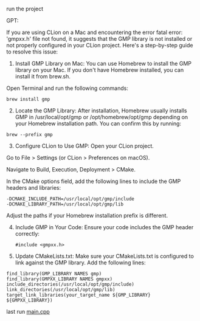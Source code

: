 run the project

GPT:


If you are using CLion on a Mac and encountering the error fatal error: 'gmpxx.h' file not found, it suggests that the GMP library is not installed or not properly configured in your CLion project. Here's a step-by-step guide to resolve this issue:

1. Install GMP Library on Mac:
You can use Homebrew to install the GMP library on your Mac. If you don't have Homebrew installed, you can install it from brew.sh.

Open Terminal and run the following commands:
```
brew install gmp
```
2. Locate the GMP Library:
After installation, Homebrew usually installs GMP in /usr/local/opt/gmp or /opt/homebrew/opt/gmp depending on your Homebrew installation path. You can confirm this by running:

```
brew --prefix gmp
```
3. Configure CLion to Use GMP:
  Open your CLion project.

Go to File > Settings (or CLion > Preferences on macOS).

Navigate to Build, Execution, Deployment > CMake.

In the CMake options field, add the following lines to include the GMP headers and libraries:

```
-DCMAKE_INCLUDE_PATH=/usr/local/opt/gmp/include
-DCMAKE_LIBRARY_PATH=/usr/local/opt/gmp/lib
```
Adjust the paths if your Homebrew installation prefix is different.

4. Include GMP in Your Code:
   Ensure your code includes the GMP header correctly:
   ```
   #include <gmpxx.h>
   ```

6. Update CMakeLists.txt:
Make sure your CMakeLists.txt is configured to link against the GMP library. Add the following lines:

```
find_library(GMP_LIBRARY NAMES gmp)
find_library(GMPXX_LIBRARY NAMES gmpxx)
include_directories(/usr/local/opt/gmp/include)
link_directories(/usr/local/opt/gmp/lib)
target_link_libraries(your_target_name ${GMP_LIBRARY} ${GMPXX_LIBRARY})
```


last run
[main.cpp](cherno%2Fmain.cpp)